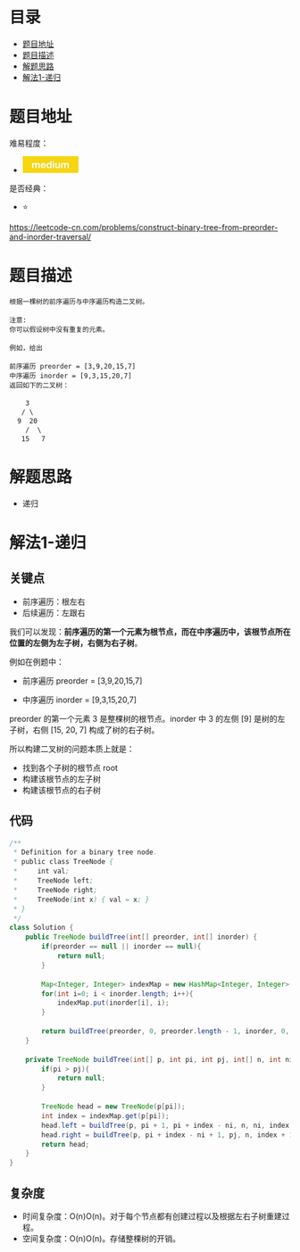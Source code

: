# 目录
* [题目地址](#题目地址)
* [题目描述](#题目描述)
* [解题思路](#解题思路)
* [解法1-递归](#解法1-递归)



# 题目地址
难易程度：
- ![medium.jpg](../.images/medium.jpg)

是否经典：
- ⭐️

https://leetcode-cn.com/problems/construct-binary-tree-from-preorder-and-inorder-traversal/

# 题目描述
```$xslt
根据一棵树的前序遍历与中序遍历构造二叉树。

注意:
你可以假设树中没有重复的元素。

例如，给出

前序遍历 preorder = [3,9,20,15,7]
中序遍历 inorder = [9,3,15,20,7]
返回如下的二叉树：

    3
   / \
  9  20
    /  \
   15   7
```


# 解题思路
- 递归



# 解法1-递归
## 关键点
- 前序遍历：根左右
- 后续遍历：左跟右


我们可以发现：**前序遍历的第一个元素为根节点，而在中序遍历中，该根节点所在位置的左侧为左子树，右侧为右子树**。

例如在例题中：
- 前序遍历 preorder = [3,9,20,15,7]

- 中序遍历 inorder = [9,3,15,20,7]

preorder 的第一个元素 3 是整棵树的根节点。inorder 中 3 的左侧 [9] 是树的左子树，右侧 [15, 20, 7] 构成了树的右子树。

所以构建二叉树的问题本质上就是：
- 找到各个子树的根节点 root
- 构建该根节点的左子树
- 构建该根节点的右子树

## 代码
```Java
/**
 * Definition for a binary tree node.
 * public class TreeNode {
 *     int val;
 *     TreeNode left;
 *     TreeNode right;
 *     TreeNode(int x) { val = x; }
 * }
 */
class Solution {
    public TreeNode buildTree(int[] preorder, int[] inorder) {
        if(preorder == null || inorder == null){
            return null;
        }

        Map<Integer, Integer> indexMap = new HashMap<Integer, Integer>(preorder.length);
        for(int i=0; i < inorder.length; i++){
            indexMap.put(inorder[i], i);
        }

        return buildTree(preorder, 0, preorder.length - 1, inorder, 0, inorder.length - 1, indexMap);
    }

    private TreeNode buildTree(int[] p, int pi, int pj, int[] n, int ni, int nj, Map<Integer, Integer> indexMap){
        if(pi > pj){
            return null;
        }

        TreeNode head = new TreeNode(p[pi]);
        int index = indexMap.get(p[pi]);
        head.left = buildTree(p, pi + 1, pi + index - ni, n, ni, index - 1, indexMap);  // index - ni表示左子树长度，pi + index - ni表示前序中左子树最大下标
        head.right = buildTree(p, pi + index - ni + 1, pj, n, index + 1, nj, indexMap);
        return head;
    }
}
```


## 复杂度
- 时间复杂度：O(n)O(n)。对于每个节点都有创建过程以及根据左右子树重建过程。
- 空间复杂度：O(n)O(n)。存储整棵树的开销。
